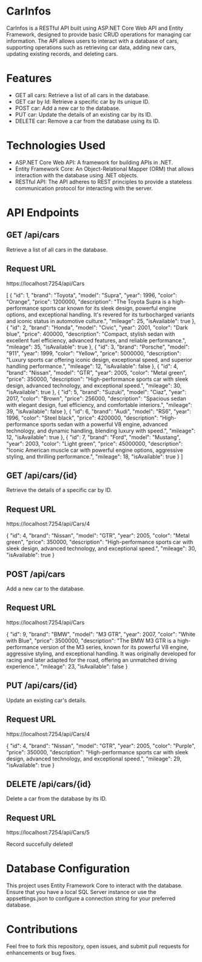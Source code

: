 # CarInfos

CarInfos is a RESTful API built using ASP.NET Core Web API and Entity Framework, designed to provide basic CRUD operations for managing car information. The API allows users to interact with a database of cars, supporting operations such as retrieving car data, adding new cars, updating existing records, and deleting cars.

# Features

- GET all cars: Retrieve a list of all cars in the database.
- GET car by Id: Retrieve a specific car by its unique ID.
- POST car: Add a new car to the database.
- PUT car: Update the details of an existing car by its ID.
- DELETE car: Remove a car from the database using its ID.

# Technologies Used

- ASP.NET Core Web API: A framework for building APIs in .NET.
- Entity Framework Core: An Object-Relational Mapper (ORM) that allows interaction with the database using .NET objects.
- RESTful API: The API adheres to REST principles to provide a stateless communication protocol for interacting with the server.

# API Endpoints

## GET /api/cars
Retrieve a list of all cars in the database.

## Request URL
https://localhost:7254/api/Cars

[
  {
    "id": 1,
    "brand": "Toyota",
    "model": "Supra",
    "year": 1996,
    "color": "Orange",
    "price": 1200000,
    "description": "The Toyota Supra is a high-performance sports car known for its sleek design, powerful engine options, and exceptional handling. It's revered for its turbocharged variants and iconic status in automotive culture.",
    "mileage": 25,
    "isAvailable": true
  },
  {
    "id": 2,
    "brand": "Honda",
    "model": "Civic",
    "year": 2001,
    "color": "Dark blue",
    "price": 400000,
    "description": "Compact, stylish sedan with excellent fuel efficiency, advanced features, and reliable performance.",
    "mileage": 35,
    "isAvailable": true
  },
  {
    "id": 3,
    "brand": "Porsche",
    "model": "911",
    "year": 1999,
    "color": "Yellow",
    "price": 5000000,
    "description": "Luxury sports car offering iconic design, exceptional speed, and superior handling performance.",
    "mileage": 12,
    "isAvailable": false
  },
  {
    "id": 4,
    "brand": "Nissan",
    "model": "GTR",
    "year": 2005,
    "color": "Metal green",
    "price": 350000,
    "description": "High-performance sports car with sleek design, advanced technology, and exceptional speed.",
    "mileage": 30,
    "isAvailable": true
  },
  {
    "id": 5,
    "brand": "Suzuki",
    "model": "Ciaz",
    "year": 2017,
    "color": "Brown",
    "price": 256000,
    "description": "Spacious sedan with elegant design, fuel efficiency, and comfortable interiors.",
    "mileage": 39,
    "isAvailable": false
  },
  {
    "id": 6,
    "brand": "Audi",
    "model": "RS6",
    "year": 1996,
    "color": "Steel black",
    "price": 4200000,
    "description": "High-performance sports sedan with a powerful V8 engine, advanced technology, and dynamic handling, blending luxury with speed.",
    "mileage": 12,
    "isAvailable": true
  },
  {
    "id": 7,
    "brand": "Ford",
    "model": "Mustang",
    "year": 2003,
    "color": "Light green",
    "price": 45000000,
    "description": "Iconic American muscle car with powerful engine options, aggressive styling, and thrilling performance.",
    "mileage": 18,
    "isAvailable": true
  }
]

## GET /api/cars/{id}
Retrieve the details of a specific car by ID.

## Request URL
https://localhost:7254/api/Cars/4

{
  "id": 4,
  "brand": "Nissan",
  "model": "GTR",
  "year": 2005,
  "color": "Metal green",
  "price": 350000,
  "description": "High-performance sports car with sleek design, advanced technology, and exceptional speed.",
  "mileage": 30,
  "isAvailable": true
}

## POST /api/cars
Add a new car to the database.

## Request URL
https://localhost:7254/api/Cars

{
  "id": 9,
  "brand": "BMW",
  "model": "M3 GTR",
  "year": 2007,
  "color": "White with Blue",
  "price": 3500000,
  "description": "The BMW M3 GTR is a high-performance version of the M3 series, known for its powerful V8 engine, aggressive styling, and exceptional handling. It was originally developed for racing and later adapted for the road, offering an unmatched driving experience.",
  "mileage": 23,
  "isAvailable": false
}

## PUT /api/cars/{id}
Update an existing car's details.

## Request URL
https://localhost:7254/api/Cars/4

{
  "id": 4,
  "brand": "Nissan",
  "model": "GTR",
  "year": 2005,
  "color": "Purple",
  "price": 350000,
  "description": "High-performance sports car with sleek design, advanced technology, and exceptional speed.",
  "mileage": 29,
  "isAvailable": true
}

## DELETE /api/cars/{id}
Delete a car from the database by its ID.

## Request URL
https://localhost:7254/api/Cars/5

Record succefully deleted!

# Database Configuration

This project uses Entity Framework Core to interact with the database. Ensure that you have a local SQL Server instance or use the appsettings.json to configure a connection string for your preferred database.

# Contributions

Feel free to fork this repository, open issues, and submit pull requests for enhancements or bug fixes.

